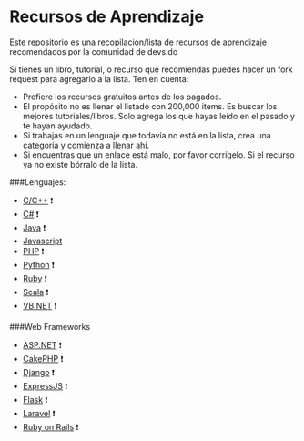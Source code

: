 Recursos de Aprendizaje
========

Este repositorio es una recopilación/lista de recursos de aprendizaje recomendados por la comunidad de devs.do

Si tienes un libro, tutorial, o recurso que recomiendas puedes hacer un fork request para agregarlo a la lista. Ten en cuenta:

* Prefiere los recursos gratuitos antes de los pagados. 
* El propósito no es llenar el listado con 200,000 items. Es buscar los mejores tutoriales/libros. Solo agrega los que hayas leído en el pasado y te hayan ayudado. 
* Si trabajas en un lenguaje que todavía no está en la lista, crea una categoría y comienza a llenar ahí. 
* Si encuentras que un enlace está malo, por favor corrígelo. Si el recurso ya no existe bórralo de la lista. 

###Lenguajes:

* [C/C++](c_and_cpp.md) :heavy_exclamation_mark:
* [C#](c_sharp.md) :heavy_exclamation_mark:
* [Java](java.md) :heavy_exclamation_mark:
* [Javascript](javascript.md)
* [PHP](php.md) :heavy_exclamation_mark:
* [Python](python.md) :heavy_exclamation_mark:
* [Ruby](ruby.md) :heavy_exclamation_mark:
* [Scala](scala.md) :heavy_exclamation_mark:
* [VB.NET](vb_net.md) :heavy_exclamation_mark:

###Web Frameworks
* [ASP.NET](asp_net.md) :heavy_exclamation_mark:
* [CakePHP](cake_php.md) :heavy_exclamation_mark:
* [Django](django.md) :heavy_exclamation_mark:
* [ExpressJS](express.md) :heavy_exclamation_mark:
* [Flask](flask.md) :heavy_exclamation_mark:
* [Laravel](laravel.md) :heavy_exclamation_mark:
* [Ruby on Rails](ror.md) :heavy_exclamation_mark: